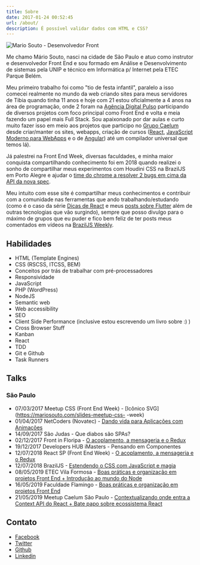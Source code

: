 ```yaml
---
title: Sobre
date: 2017-01-24 00:52:45
url: /about/
description: É possível validar dados com HTML e CSS?
---
```


<img class="circle" src="https://mariosouto.com/assets/img/foto-mario-2019.png" alt="Mario Souto - Desenvolvedor Front" style="max-width: 250px;"><br>

Me chamo Mário Souto, nasci na cidade de São Paulo e atuo como instrutor e desenvolvedor Front End e sou formado em Análise e Desenvolvimento de sistemas pela UNIP e técnico em Informática p/ Internet pela ETEC Parque Belém.

Meu primeiro trabalho foi como "tio de festa infantil", paralelo a isso comecei realmente no mundo da web criando sites para meus servidores de Tibia quando tinha 11 anos e hoje com 21 estou oficialmente a 4 anos na área de programação, onde 2 foram na [Agência Digital Pulso](http://www.agenciapulso.com.br/) participando de diversos projetos com foco principal como Front End e volta e meia fazendo um papel mais Full Stack. Sou apaixonado por dar aulas e curto muito fazer isso em meio aos projetos que participo no [Grupo Caelum](https://www.caelum.com.br/sobre) desde criar/manter os sites, webapps, criação de cursos ([React](https://www.caelum.com.br/curso-react-redux), [JavaScript Moderno para WebApps](https://www.caelum.com.br/curso-javascript-jquery) e o de [Angular](https://www.caelum.com.br/curso-angular)) até um compilador universal que temos lá). 

Já palestrei na Front End Week, diversas faculdades, e minha maior conquista compartilhando conhecimento foi em 2018 quando realizei o sonho de compartilhar meus experimentos com Houdini CSS na BrazilJS em Porto Alegre e ajudar o [time do chrome a resolver 2 bugs em cima da API da nova spec](https://twitter.com/DasSurma/status/1034893725317640192).

Meu intuito com esse site é compartilhar meus conhecimentos e contribuir com a comunidade nas ferramentas que ando trabalhando/estudando (como é o caso da série [Dicas de React](https://mariosouto.com/tags/dicas-de-react/) e meus [posts sobre Flutter](https://mariosouto.com/tags/flutter/) além de outras tecnologias que vão surgindo), sempre que posso divulgo para o máximo de grupos que eu puder e fico bem feliz de ter posts meus comentados em vídeos na [BrazilJS Weekly](https://www.youtube.com/watch?v=X9gXx3ZyI70&t=2s).



## Habilidades

* HTML (Template Engines)
* CSS (RSCSS, ITCSS, BEM)
* Conceitos por trás de trabalhar com pré-processadores
* Responsividade
* JavaScript
* PHP (WordPress)
* NodeJS
* Semantic web
* Web accessibility
* SEO
* Client Side Performance (inclusive estou escrevendo um livro sobre :) )
* Cross Browser Stuff
* Kanban
* React
* TDD
* Git e Github
* Task Runners

## Talks

### São Paulo

* 07/03/2017 Meetup CSS (Front End Week) - [Icônico SVG](https://mariosouto.com/slides-meetup-css-
-week)
* 01/04/2017 NetCoders (Novatec) - [Dando vida para Aplicações com Animações](https://mariosouto.com/dando-vida-aplicacoes-com-animacoes/)
* 14/09/2017 São Judas - Que diabos são SPAs?
* 02/12/2017 Front in Floripa - [O acoplamento, a mensageria e o Redux](https://docs.google.com/presentation/d/1KEL1RqzsHcZ6MuJ-cGf1fOs_7GxSvEWTe32s_ehHVrQ/edit?usp=sharing)
* 19/12/2017 Developers HUB iMasters - Pensando em Componentes
* 12/07/2018 React SP (Front End Week) - [O acoplamento, a mensageria e o Redux](https://docs.google.com/presentation/d/1KEL1RqzsHcZ6MuJ-cGf1fOs_7GxSvEWTe32s_ehHVrQ/edit?usp=sharing)
* 12/07/2018 BrazilJS - [Estendendo o CSS com  JavaScript e magia](https://docs.google.com/presentation/d/1HSjxRmq1Q4v_53OueUAG_hCxzTBWDNtZ3CC4-aaDPFk/edit#slide=id.p)
* 08/05/2019 ETEC Vila Formosa - [Boas práticas e organização em projetos Front End + Introdução ao mundo do Node](https://docs.google.com/presentation/d/1rLGaJhQSEii_T_z69GVpt20Q36yro0rYkx4Orz61WMM/edit#slide=id.p)
* 16/05/2019 Faculdade Flamingo - [Boas práticas e organização em projetos Front End](https://docs.google.com/presentation/d/1rLGaJhQSEii_T_z69GVpt20Q36yro0rYkx4Orz61WMM/edit#slide=id.p)
* 21/05/2019 Meetup Caelum São Paulo - [Contextualizando onde entra a Context API do React + Bate papo sobre ecossistema React](https://docs.google.com/presentation/d/1qNHQP6qLWV3MED_jRZnL48kSYsp36LUai7bASc1zIu8/edit#slide=id.g58395d0f0a_0_173)


## Contato

* [Facebook](https://facebook.com/omariosouto)
* [Twitter](https://twitter.com/omariosouto)
* [Github](https://github.com/omariosouto)
* [Linkedin](https://www.linkedin.com/in/omariosouto)
